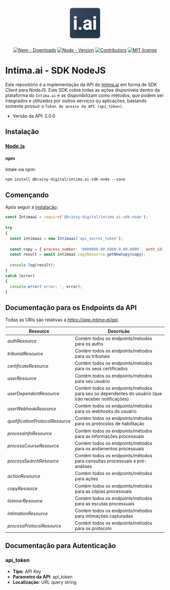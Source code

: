 <br />
<div align="center">
  <a href="#">
    <img src="docs/images/logo.png" alt="Logo" width="120" height="120">
  </a>
  
  [![Npm - Downloads](https://img.shields.io/npm/dt/@brainy-digital/intimai-sdk-node.svg?style=flat&color=97ca00)](https://www.npmjs.com/package/@brainy-digital/intimai-sdk-node "View this project on npm")
  [![Node - Version](https://img.shields.io/badge/node-%3E=_6.4.0-blue.svg?style=flat)](https://www.npmjs.com/package/@brainy-digital/intimai-sdk-node "View this project on npm")
  [![Contributors](https://img.shields.io/badge/contributors-1-yellow.svg)](https://github.com/brainydigital/intimai-sdk-node/graphs/contributors)
  [![MIT license](https://img.shields.io/badge/license-MIT-brightgreen.svg)](https://opensource.org/licenses/MIT)
</div>

# Intima.ai - SDK NodeJS

Este repositório é a implementação da API do [Intima.ai](https://app.intima.ai) em forma de SDK Client para NodeJS. Este SDK cobre todas as ações disponíveis dentro da plataforma do `Intima.ai` e as disponibilizam como métodos, que podem ser integrados e utilizados por outros serviços ou aplicações, bastando somente possuir o `Token de acesso da API (api_token)`.

- Versão da API: 2.0.0

## Instalação

### [Node.js](https://nodejs.org/)

#### npm

Intale via npm:

```shell
npm install @brainy-digital/intima.ai-sdk-node --save
```

## Començando

Após seguir a [instalação](#installation):

```javascript
const Intimaai = require('@brainy-digital/intima.ai-sdk-node');

try
{
  const intimaai = new Intimaai('api_secret_token');

  const copy = { process_number: '0000000-00.0000.0.00.0000', auth_id: 1 };
  const result = await intimaai.copyResource.getNewCopy(copy);

  console.log(result);
}
catch (error)
{
  console.error('error: ', error);
}
```

## Documentação para os Endpoints da API

Todas as URIs são relativas a *https://app.intima.ai/api*

Resource | Descrição
------------ | -------------
*authResource* | Contém todos os endpoints/métodos para os auths
*tribunalResource* | Contém todos os endpoints/métodos para os tribunais
*certificateResource* | Contém todos os endpoints/métodos para os seus certificados
*userResource* | Contém todos os endpoints/métodos para seu usuário
*userDependentResource* | Contém todos os endpoints/métodos para seu os dependentes do usuário (que irão receber notificações)
*userWebhookResource* | Contém todos os endpoints/métodos para os webhooks do usuário
*qualificationProtocolResource* | Contém todos os endpoints/métodos para os protocolos de habilitação
*processInfoResource* | Contém todos os endpoints/métodos para as informações processuais
*processCourseResource* | Contém todos os endpoints/métodos para os andamentos processuais
*processSearchResource* | Contém todos os endpoints/métodos para consultas processuais e pré-análises
*actionResource* | Contém todos os endpoints/métodos para ações
*copyResource* | Contém todos os endpoints/métodos para as cópias processuais
*listenerResource* | Contém todos os endpoints/métodos para as escutas processuais
*intimationResource* | Contém todos os endpoints/métodos para intimações capturadas
*processProtocolResource* | Contém todos os endpoints/métodos para os protocolo


<!-- ## Documentação para os Models -->


## Documentação para Autenticação


### api_token

- **Tipo**: API Key
- **Parametro da API**: api_token
- **Localização**: URL query string